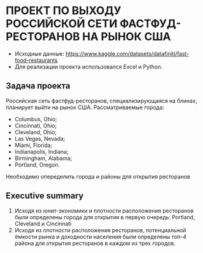 # ПРОЕКТ ПО ВЫХОДУ РОССИЙСКОЙ СЕТИ ФАСТФУД-РЕСТОРАНОВ НА РЫНОК США

- Исходные данные: https://www.kaggle.com/datasets/datafiniti/fast-food-restaurants
- Для реализации проекта использовался Excel и Python.


## Задача проекта

Российская сеть фастфуд-ресторанов, специализирующаяся на блинах, планирует выйти на рынок США. 
Рассматриваемые города:
- Columbus, Ohio;
- Cincinnati, Ohio;
- Cleveland, Ohio;
- Las Vegas, Nevada;
- Miami, Florida;
- Indianapolis, Indiana;
- Birmingham, Alabama;
- Portland, Oregon.

Необходимо опеределить города и районы для открытия ресторанов


## Executive summary

1. Исходя из юнит-экономики и плотности расположения ресторанов были определены города для открытия в первую очередь: Portland, Cleveland и Cincinnati
2. Исходя из плотности расположения ресторанов, потенциальной ёмкости рынка и доходности населения были определены топ-4 района для открытия ресторанов в каждом из трех городов.
